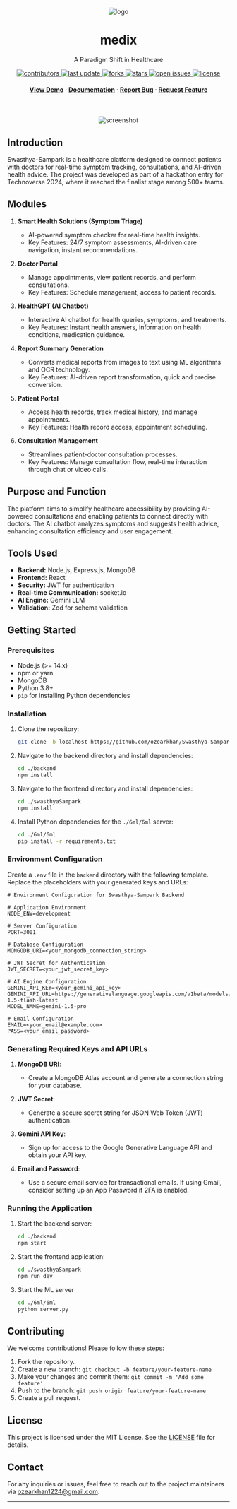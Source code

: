 <br/>
<div align="center">

  <img src="swasthyaSampark/public/assets/swasthya%20sampark%20readme.svg" alt="logo" width="auto" height="auto" />
  <h1>medix</h1>

  <p>
    A Paradigm Shift in Healthcare
  </p>


<!-- Badges -->
<p>
  <a href="https://github.com/ozearkhan/Swasthya-Sampark/graphs/contributors">
    <img src="https://img.shields.io/github/contributors/ozearkhan/Swasthya-Sampark" alt="contributors" />
  </a>
  <a href="">
    <img src="https://img.shields.io/github/last-commit/ozearkhan/Swasthya-Sampark" alt="last update" />
  </a>
  <a href="https://github.com/ozearkhan/Swasthya-Sampark/network/members">
    <img src="https://img.shields.io/github/forks/ozearkhan/Swasthya-Sampark" alt="forks" />
  </a>
  <a href="https://github.com/ozearkhan/Swasthya-Sampark/stargazers">
    <img src="https://img.shields.io/github/stars/ozearkhan/Swasthya-Sampark" alt="stars" />
  </a>
  <a href="https://github.com/ozearkhan/Swasthya-Sampark/issues/">
    <img src="https://img.shields.io/github/issues/ozearkhan/Swasthya-Sampark" alt="open issues" />
  </a>
  <a href="https://github.com/ozearkhan/Swasthya-Sampark/blob/master/LICENSE.txt">
    <img src="https://img.shields.io/github/license/ozearkhan/Swasthya-Sampark" alt="license" />
  </a>
</p>

<h4>
    <a href="https://drive.google.com/file/d/1v0I85PBp8XpNoFWS9Z-NxnL2xfkxgz2L/view?usp=sharing">View Demo</a>
  <span> · </span>
    <a href="https://github.com/ozearkhan/Swasthya-Sampark">Documentation</a>
  <span> · </span>
    <a href="https://github.com/ozearkhan/Swasthya-Sampark/issues/">Report Bug</a>
  <span> · </span>
    <a href="https://github.com/ozearkhan/Swasthya-Sampark/issues/">Request Feature</a>
  </h4>
</div>

<br />

<br/>
<div align="center"> 

  <img src="/swasthyaSampark/public/assets/homepage%20ss.svg" alt="screenshot" />
</div>

## Introduction

Swasthya-Sampark is a healthcare platform designed to connect patients with doctors for real-time symptom tracking, consultations, and AI-driven health advice. The project was developed as part of a hackathon entry for Technoverse 2024, where it reached the finalist stage among 500+ teams.

## Modules

1. **Smart Health Solutions (Symptom Triage)**
   - AI-powered symptom checker for real-time health insights.
   - Key Features: 24/7 symptom assessments, AI-driven care navigation, instant recommendations.

2. **Doctor Portal**
   - Manage appointments, view patient records, and perform consultations.
   - Key Features: Schedule management, access to patient records.

3. **HealthGPT (AI Chatbot)**
   - Interactive AI chatbot for health queries, symptoms, and treatments.
   - Key Features: Instant health answers, information on health conditions, medication guidance.

4. **Report Summary Generation**
   - Converts medical reports from images to text using ML algorithms and OCR technology.
   - Key Features: AI-driven report transformation, quick and precise conversion.

5. **Patient Portal**
   - Access health records, track medical history, and manage appointments.
   - Key Features: Health record access, appointment scheduling.

6. **Consultation Management**
   - Streamlines patient-doctor consultation processes.
   - Key Features: Manage consultation flow, real-time interaction through chat or video calls.

## Purpose and Function

The platform aims to simplify healthcare accessibility by providing AI-powered consultations and enabling patients to connect directly with doctors. The AI chatbot analyzes symptoms and suggests health advice, enhancing consultation efficiency and user engagement.

## Tools Used

- **Backend:** Node.js, Express.js, MongoDB
- **Frontend:** React
- **Security:** JWT for authentication
- **Real-time Communication:** socket.io
- **AI Engine:** Gemini LLM
- **Validation:** Zod for schema validation

## Getting Started

### Prerequisites

- Node.js (>= 14.x)
- npm or yarn
- MongoDB
- Python 3.8+
- `pip` for installing Python dependencies

### Installation

1. Clone the repository:
   ```bash
   git clone -b localhost https://github.com/ozearkhan/Swasthya-Sampark.git
   ```
2. Navigate to the backend directory and install dependencies:
   ```bash
   cd ./backend
   npm install
   ```
3. Navigate to the frontend directory and install dependencies:
   ```bash
   cd ./swasthyaSampark
   npm install
   ```
4. Install Python dependencies for the `./6ml/6ml` server:
   ```bash
   cd ./6ml/6ml
   pip install -r requirements.txt

   ```

### Environment Configuration

Create a `.env` file in the `backend` directory with the following template. Replace the placeholders with your generated keys and URLs:

```env
# Environment Configuration for Swasthya-Sampark Backend

# Application Environment
NODE_ENV=development

# Server Configuration
PORT=3001

# Database Configuration
MONGODB_URI=<your_mongodb_connection_string>

# JWT Secret for Authentication
JWT_SECRET=<your_jwt_secret_key>

# AI Engine Configuration
GEMINI_API_KEY=<your_gemini_api_key>
GEMINI_API_URL=https://generativelanguage.googleapis.com/v1beta/models/gemini-1.5-flash-latest
MODEL_NAME=gemini-1.5-pro

# Email Configuration
EMAIL=<your_email@example.com>
PASS=<your_email_password>
```

### Generating Required Keys and API URLs

1. **MongoDB URI**:
   - Create a MongoDB Atlas account and generate a connection string for your database.

2. **JWT Secret**:
   - Generate a secure secret string for JSON Web Token (JWT) authentication.

3. **Gemini API Key**:
   - Sign up for access to the Google Generative Language API and obtain your API key.

4. **Email and Password**:
   - Use a secure email service for transactional emails. If using Gmail, consider setting up an App Password if 2FA is enabled.

### Running the Application

1. Start the backend server:
   ```bash
   cd ./backend
   npm start
   ```
2. Start the frontend application:
   ```bash
   cd ./swasthyaSampark
   npm run dev
   ```
3. Start the ML server
   ```bash
   cd ./6ml/6ml
   python server.py
   ```

## Contributing

We welcome contributions! Please follow these steps:

1. Fork the repository.
2. Create a new branch: `git checkout -b feature/your-feature-name`
3. Make your changes and commit them: `git commit -m 'Add some feature'`
4. Push to the branch: `git push origin feature/your-feature-name`
5. Create a pull request.

## License

This project is licensed under the MIT License. See the [LICENSE](LICENSE.txt) file for details.

## Contact

For any inquiries or issues, feel free to reach out to the project maintainers via [ozearkhan1224@gmail.com](mailto:ozearkhan1224@gmail.com).

---

